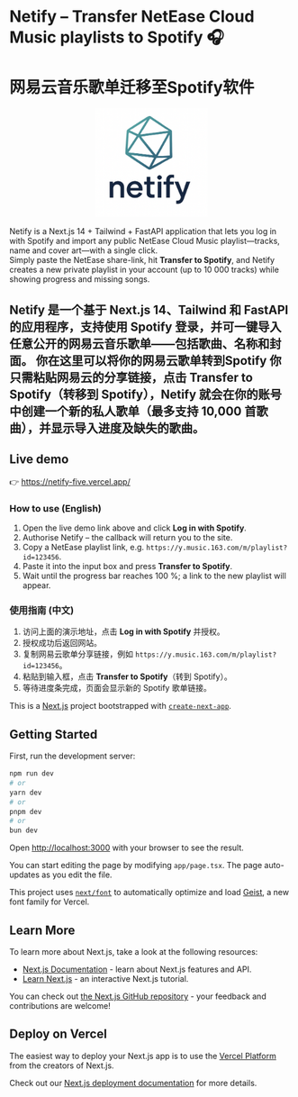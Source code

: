 # Netify – Transfer NetEase Cloud Music playlists to Spotify 🎧 
# 网易云音乐歌单迁移至Spotify软件


<p align="center">
  <img src="public/netify.jpg" alt="Netify logo" width="200" />
</p>

Netify is a Next.js 14 + Tailwind + FastAPI application that lets you log in with Spotify and import any public NetEase Cloud Music playlist—tracks, name and cover art—with a single click.  
Simply paste the NetEase share-link, hit **Transfer to Spotify**, and Netify creates a new private playlist in your account (up to 10 000 tracks) while showing progress and missing songs.

Netify 是一个基于 Next.js 14、Tailwind 和 FastAPI 的应用程序，支持使用 Spotify 登录，并可一键导入任意公开的网易云音乐歌单——包括歌曲、名称和封面。
你在这里可以将你的网易云歌单转到Spotify
你只需粘贴网易云的分享链接，点击 Transfer to Spotify（转移到 Spotify），Netify 就会在你的账号中创建一个新的私人歌单（最多支持 10,000 首歌曲），并显示导入进度及缺失的歌曲。
---

## Live demo

👉 https://netify-five.vercel.app/

### How to use (English)
1. Open the live demo link above and click **Log in with Spotify**.
2. Authorise Netify – the callback will return you to the site.
3. Copy a NetEase playlist link, e.g. `https://y.music.163.com/m/playlist?id=123456`.
4. Paste it into the input box and press **Transfer to Spotify**.
5. Wait until the progress bar reaches 100 %; a link to the new playlist will appear.

### 使用指南 (中文)
1. 访问上面的演示地址，点击 **Log in with Spotify** 并授权。
2. 授权成功后返回网站。
3. 复制网易云歌单分享链接，例如 `https://y.music.163.com/m/playlist?id=123456`。
4. 粘贴到输入框，点击 **Transfer to Spotify**（转到 Spotify）。
5. 等待进度条完成，页面会显示新的 Spotify 歌单链接。

This is a [Next.js](https://nextjs.org) project bootstrapped with [`create-next-app`](https://nextjs.org/docs/app/api-reference/cli/create-next-app).

## Getting Started

First, run the development server:

```bash
npm run dev
# or
yarn dev
# or
pnpm dev
# or
bun dev
```

Open [http://localhost:3000](http://localhost:3000) with your browser to see the result.

You can start editing the page by modifying `app/page.tsx`. The page auto-updates as you edit the file.

This project uses [`next/font`](https://nextjs.org/docs/app/building-your-application/optimizing/fonts) to automatically optimize and load [Geist](https://vercel.com/font), a new font family for Vercel.

## Learn More

To learn more about Next.js, take a look at the following resources:

- [Next.js Documentation](https://nextjs.org/docs) - learn about Next.js features and API.
- [Learn Next.js](https://nextjs.org/learn) - an interactive Next.js tutorial.

You can check out [the Next.js GitHub repository](https://github.com/vercel/next.js) - your feedback and contributions are welcome!

## Deploy on Vercel

The easiest way to deploy your Next.js app is to use the [Vercel Platform](https://vercel.com/new?utm_medium=default-template&filter=next.js&utm_source=create-next-app&utm_campaign=create-next-app-readme) from the creators of Next.js.

Check out our [Next.js deployment documentation](https://nextjs.org/docs/app/building-your-application/deploying) for more details.
